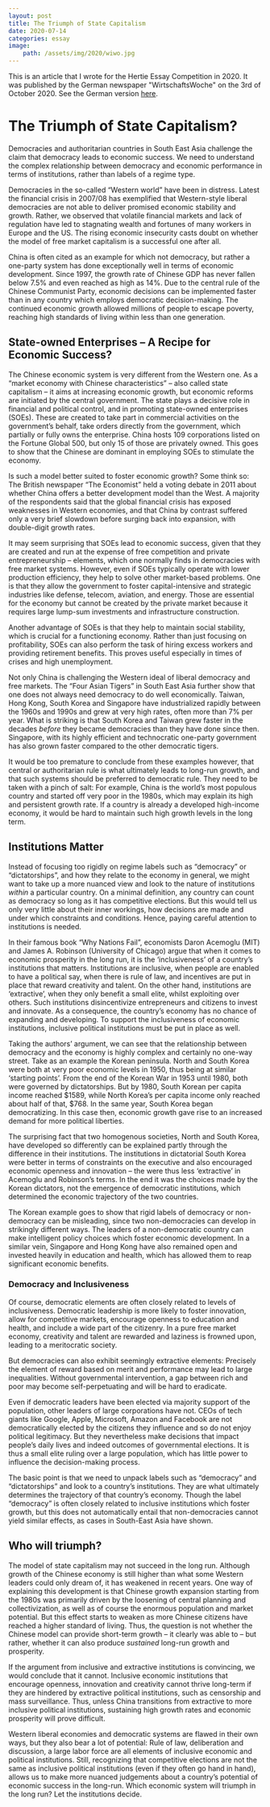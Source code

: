 ```yaml
---
layout: post
title: The Triumph of State Capitalism
date: 2020-07-14
categories: essay
image:
    path: /assets/img/2020/wiwo.jpg
---
```



This is an article that I wrote for the Hertie Essay Competition in 2020. It was published  by the German newspaper "WirtschaftsWoche" on the 3rd of October 2020. See the German version [here](https://www.wiwo.de/my/politik/ausland/demokratie-in-der-krise-der-triumph-des-staatskapitalismus/26233210.html).

# The Triumph of State Capitalism?

Democracies and authoritarian countries in South East Asia challenge the claim that democracy leads to economic success. We need to understand the complex relationship between democracy and economic performance in terms of institutions, rather than labels of a regime type.

Democracies in the so-called “Western world” have been in distress. Latest the financial crisis in 2007/08 has exemplified that Western-style liberal democracies are not able to deliver promised economic stability and growth. Rather, we observed that volatile financial markets and lack of regulation have led to stagnating wealth and fortunes of many workers in Europe and the US. The rising economic insecurity casts doubt on whether the model of free market capitalism is a successful one after all. 

China is often cited as an example for which not democracy, but rather a one-party system has done exceptionally well in terms of economic development. Since 1997, the growth rate of Chinese GDP has never fallen below 7.5% and even reached as high as 14%. Due to the central rule of the Chinese Communist Party, economic decisions can be implemented faster than in any country which employs democratic decision-making. The continued economic growth allowed millions of people to escape poverty, reaching high standards of living within less than one generation.

## **State-owned Enterprises – A Recipe for Economic Success?**

The Chinese economic system is very different from the Western one. As a “market economy with Chinese characteristics” – also called state capitalism – it aims at increasing economic growth, but economic reforms are initiated by the central government. The state plays a decisive role in financial and political control, and in promoting state-owned enterprises (SOEs). These are created to take part in commercial activities on the government’s behalf, take orders directly from the government, which partially or fully owns the enterprise. China hosts 109 corporations listed on the Fortune Global 500, but only 15 of those are privately owned. This goes to show that the Chinese are dominant in employing SOEs to stimulate the economy.

Is such a model better suited to foster economic growth? Some think so: The British newspaper “The Economist” held a voting debate in 2011 about whether China offers a better development model than the West. A majority of the respondents said that the global financial crisis has exposed weaknesses in Western economies, and that China by contrast suffered only a very brief slowdown before surging back into expansion, with double-digit growth rates.

It may seem surprising that SOEs lead to economic success, given that they are created and run at the expense of free competition and private entrepreneurship – elements, which one normally finds in democracies with free market systems. However, even if SOEs typically operate with lower production efficiency, they help to solve other market-based problems. One is that they allow the government to foster capital-intensive and strategic industries like defense, telecom, aviation, and energy. Those are essential for the economy but cannot be created by the private market because it requires large lump-sum investments and infrastructure construction.

Another advantage of SOEs is that they help to maintain social stability, which is crucial for a functioning economy. Rather than just focusing on profitability, SOEs can also perform the task of hiring excess workers and providing retirement benefits. This proves useful especially in times of crises and high unemployment. 

Not only China is challenging the Western ideal of liberal democracy and free markets. The “Four Asian Tigers” in South East Asia further show that one does not always need democracy to do well economically. Taiwan, Hong Kong, South Korea and Singapore have industrialized rapidly between the 1960s and 1990s and grew at very high rates, often more than 7% per year. What is striking is that South Korea and Taiwan grew faster in the decades *before* they became democracies than they have done since then. Singapore, with its highly efficient and technocratic one-party government has also grown faster compared to the other democratic tigers. 

It would be too premature to conclude from these examples however, that central or authoritarian rule is what ultimately leads to long-run growth, and that such systems should be preferred to democratic rule. They need to be taken with a pinch of salt: For example, China is the world’s most populous country and started off very poor in the 1980s, which may explain its high and persistent growth rate. If a country is already a developed high-income economy, it would be hard to maintain such high growth levels in the long term.

## **Institutions Matter**

Instead of focusing too rigidly on regime labels such as “democracy” or “dictatorships”, and how they relate to the economy in general, we might want to take up a more nuanced view and look to the nature of institutions *within* a particular country. On a minimal definition, any country can count as democracy so long as it has competitive elections. But this would tell us only very little about their inner workings, how decisions are made and under which constraints and conditions. Hence, paying careful attention to institutions is needed.

In their famous book “Why Nations Fail”, economists Daron Acemoglu (MIT) and James A. Robinson (University of Chicago) argue that when it comes to economic prosperity in the long run, it is the ‘inclusiveness’ of a country’s institutions that matters. Institutions are inclusive, when people are enabled to have a political say, when there is rule of law, and incentives are put in place that reward creativity and talent. On the other hand, institutions are ‘extractive’, when they only benefit a small elite, whilst exploiting over others. Such institutions disincentivize entrepreneurs and citizens to invest and innovate. As a consequence, the country’s economy has no chance of expanding and developing. To support the inclusiveness of economic institutions, inclusive political institutions must be put in place as well.

Taking the authors’ argument, we can see that the relationship between democracy and the economy is highly complex and certainly no one-way street. Take as an example the Korean peninsula. North and South Korea were both at very poor economic levels in 1950, thus being at similar ‘starting points’. From the end of the Korean War in 1953 until 1980, both were governed by dictatorships. But by 1980, South Korean per capita income reached $1589, while North Korea’s per capita income only reached about half of that, $768. In the same year, South Korea began democratizing. In this case then, economic growth gave rise to an increased demand for more political liberties.

The surprising fact that two homogenous societies, North and South Korea, have developed so differently can be explained partly through the difference in their institutions. The institutions in dictatorial South Korea were better in terms of constraints on the executive and also encouraged economic openness and innovation – the were thus less ‘extractive’ in Acemoglu and Robinson’s terms. In the end it was the choices made by the Korean dictators, not the emergence of democratic institutions, which determined the economic trajectory of the two countries.

The Korean example goes to show that rigid labels of democracy or non-democracy can be misleading, since two non-democracies can develop in strikingly different ways. The leaders of a non-democratic country can make intelligent policy choices which foster economic development. In a similar vein, Singapore and Hong Kong have also remained open and invested heavily in education and health, which has allowed them to reap significant economic benefits.

### **Democracy and Inclusiveness**

Of course, democratic elements are often closely related to levels of inclusiveness. Democratic leadership is more likely to foster innovation, allow for competitive markets, encourage openness to education and health, and include a wide part of the citizenry. In a pure free market economy, creativity and talent are rewarded and laziness is frowned upon, leading to a meritocratic society.  

But democracies can also exhibit seemingly extractive elements: Precisely the element of reward based on merit and performance may lead to large inequalities. Without governmental intervention, a gap between rich and poor may become self-perpetuating and will be hard to eradicate.

Even if democratic leaders have been elected via majority support of the population, other leaders of large corporations have not. CEOs of tech giants like Google, Apple, Microsoft, Amazon and Facebook are not democratically elected by the citizens they influence and so do not enjoy political legitimacy. But they nevertheless make decisions that impact people’s daily lives and indeed outcomes of governmental elections. It is thus a small elite ruling over a large population, which has little power to influence the decision-making process. 

The basic point is that we need to unpack labels such as “democracy” and “dictatorships” and look to a country’s institutions. They are what ultimately determines the trajectory of that country’s economy. Though the label “democracy” is often closely related to inclusive institutions which foster growth, but this does not automatically entail that non-democracies cannot yield similar effects, as cases in South-East Asia have shown.

## **Who will triumph?**

The model of state capitalism may not succeed in the long run. Although growth of the Chinese economy is still higher than what some Western leaders could only dream of, it has weakened in recent years. One way of explaining this development is that Chinese growth expansion starting from the 1980s was primarily driven by the loosening of central planning and collectivization, as well as of course the enormous population and market potential. But this effect starts to weaken as more Chinese citizens have reached a higher standard of living. Thus, the question is not whether the Chinese model can provide short-term growth – it clearly was able to – but rather, whether it can also produce *sustained* long-run growth and prosperity. 

If the argument from inclusive and extractive institutions is convincing, we would conclude that it cannot. Inclusive economic institutions that encourage openness, innovation and creativity cannot thrive long-term if they are hindered by extractive political institutions, such as censorship and mass surveillance. Thus, unless China transitions from extractive to more inclusive political institutions, sustaining high growth rates and economic prosperity will prove difficult.

Western liberal economies and democratic systems are flawed in their own ways, but they also bear a lot of potential: Rule of law, deliberation and discussion, a large labor force are all elements of inclusive economic and political institutions. Still, recognizing that competitive elections are not the same as inclusive political institutions (even if they often go hand in hand), allows us to make more nuanced judgements about a country’s potential of economic success in the long-run. Which economic system will triumph in the long run? Let the institutions decide.